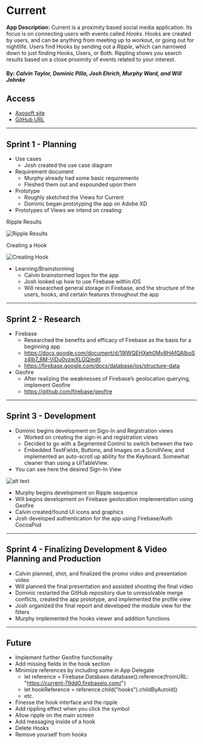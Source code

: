 Current
======
**App Description:** Current is a proximity based social media application.  Its focus is on connecting users with events called _Hooks_.  Hooks are created by users, and can be anything from meeting up to workout, or going out for nightlife.  Users find Hooks by sending out a _Ripple_, which can narrowed down to just finding Hooks, Users, or Both.  Rippling shows you search results based on a close proximity of events related to your interest.


#### By: _Calvin Taylor, Dominic Pilla, Josh Ehrich, Murphy Ward, and Will Johnke_


## Access
* [Axosoft site](https://current.axosoft.com)
* [GitHub URL](https://github.com/djpkvf/Current.git)


---
## Sprint 1 - Planning
* Use cases
   * Josh created the use case diagram
* Requirement document
   * Murphy already had some basic requirements
   * Fleshed them out and expounded upon them
* Prototype
   * Roughly sketched the Views for Current
   * Dominic began prototyping the app on Adobe XD
* Prototypes of Views we intend on creating:


Ripple Results


![Ripple Results][logo]


[logo]: https://github.com/djpkvf/Current/blob/features/images/iPhone%206-7-8%20%E2%80%93%203.png "Ripple Results"
Creating a Hook

![Creating Hook][logo]


[logo]: https://github.com/djpkvf/Current/blob/features/images/iPhone%206-7-8%20%E2%80%93%208.png "Creating a Hook"

* Learning/Brainstorming
   * Calvin brainstormed logos for the app
   * Josh looked up how to use Firebase within iOS
   * Will researched general storage in Firebase, and the structure of the users, hooks, and certain features throughout the app 
---
## Sprint 2 - Research
* Firebase
   * Researched the benefits and efficacy of Firebase as the basis for a beginning app
   * https://docs.google.com/document/d/19lWQEHXeh0Mv8HAfQAIboSz4lb7_8M-ViDu0vzwXLGQ/edit
   * https://firebase.google.com/docs/database/ios/structure-data
* Geofire
   * After realizing the weaknesses of Firebase’s geolocation querying, implement Geofire
   * https://github.com/firebase/geofire


---
## Sprint 3 - Development
* Dominic begins development on Sign-In and Registration views
   * Worked on creating the sign-in and registration views
   * Decided to go with a Segmented Control to switch between the two
   * Embedded TextFields, Buttons, and Images on a ScrollView, and implemented an auto-scroll up ability for the Keyboard.  Somewhat cleaner than using a UITableView.
* You can see here the desired Sign-In View


![alt text][logo]


[logo]: https://github.com/djpkvf/Current/blob/features/images/iPhone%206-7-8%20%E2%80%93%201.png "Sign-In Screen"
* Murphy begins development on Ripple sequence
* Will begins development on Firebase geolocation implementation using Geofire
* Calvin created/found UI icons and graphics
* Josh developed authentication for the app using Firebase/Auth CocoaPod




---
## Sprint 4 - Finalizing Development & Video Planning and Production
* Calvin planned, shot, and finalized the promo video and presentation video
* Will planned the final presentation and assisted shooting the final video
* Dominic restarted the GitHub repository due to unresolvable merge conflicts, created the app prototype, and implemented the profile view
* Josh organized the final report and developed the module view for the filters
* Murphy implemented the hooks viewer and addition functions
---
## Future
* Implement further Geofire functionality
* Add missing fields in the hook section
* Minimize references by including some in App Delegate
   *  let reference = Firebase.Database.database().reference(fromURL: "https://current-79dd0.firebaseio.com/")
   *  let hookReference = reference.child("hooks").childByAutoId()
   * etc.    
* Finesse the hook interface and the ripple
* Add rippling effect when you click the symbol
* Allow ripple on the main screen
* Add messaging inside of a hook
* Delete Hooks
* Remove yourself from hooks
